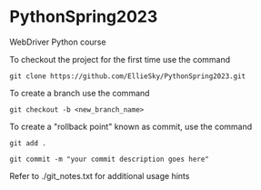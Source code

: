 # PythonSpring2023
WebDriver Python course

To checkout the project for the first time use the command

`git clone https://github.com/EllieSky/PythonSpring2023.git`

To create a branch use the command

`git checkout -b <new_branch_name>`

To create a "rollback point" known as commit, use the command

`git add .`

`git commit -m "your commit description goes here"`

Refer to ./git_notes.txt for additional usage hints